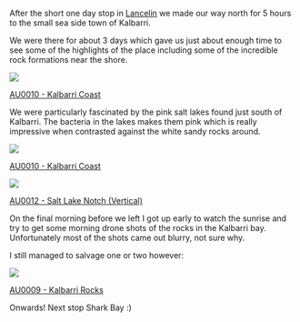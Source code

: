 After the short one day stop in [Lancelin](http://aboveunder.azurewebsites.net/blogs/news/campin-oz-2017-lancelin "lancelin blog post") we made our way north for 5 hours to the small sea side town of Kalbarri.

We were there for about 3 days which gave us just about enough time to see some of the highlights of the place including some of the incredible rock formations near the shore.

![](/static/posts/camping-oz-2017-kalbarri/products/DJI_0304_grande.jpg?v=1491005545)

[AU0010 - Kalbarri Coast](http://aboveunder.azurewebsites.net/products/au0010-kalbarri-coast "kalbarri coast")

We were particularly fascinated by the pink salt lakes found just south of Kalbarri. The bacteria in the lakes makes them pink which is really impressive when contrasted against the white sandy rocks around.

![](/static/posts/camping-oz-2017-kalbarri/products/DJI_0309_grande.jpg?v=1491005524)

[AU0010 - Kalbarri Coast](http://aboveunder.azurewebsites.net/products/au0010-kalbarri-coast "kalbarri salt lakes")

![](/static/posts/camping-oz-2017-kalbarri/products/DJI_0289_grande.jpg?v=1491005507)

[AU0012 - Salt Lake Notch (Vertical)](http://aboveunder.azurewebsites.net/products/salt-lake-notch-vertical "salt lakes virtical")

On the final morning before we left I got up early to watch the sunrise and try to get some morning drone shots of the rocks in the Kalbarri bay. Unfortunately most of the shots came out blurry, not sure why.

I still managed to salvage one or two however:

![](/static/posts/camping-oz-2017-kalbarri/products/DJI_0353_grande.jpg?v=1491005574)

[AU0009 - Kalbarri Rocks](http://aboveunder.azurewebsites.net/products/au0009-kalbarri-rocks "kalbarri rocks")

Onwards! Next stop Shark Bay :)
